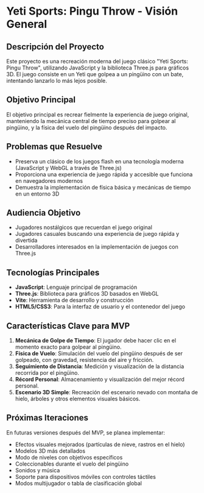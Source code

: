 # Yeti Sports: Pingu Throw - Visión General

## Descripción del Proyecto

Este proyecto es una recreación moderna del juego clásico "Yeti Sports: Pingu Throw", utilizando JavaScript y la biblioteca Three.js para gráficos 3D. El juego consiste en un Yeti que golpea a un pingüino con un bate, intentando lanzarlo lo más lejos posible.

## Objetivo Principal

El objetivo principal es recrear fielmente la experiencia de juego original, manteniendo la mecánica central de tiempo preciso para golpear al pingüino, y la física del vuelo del pingüino después del impacto.

## Problemas que Resuelve

- Preserva un clásico de los juegos flash en una tecnología moderna (JavaScript y WebGL a través de Three.js)
- Proporciona una experiencia de juego rápida y accesible que funciona en navegadores modernos
- Demuestra la implementación de física básica y mecánicas de tiempo en un entorno 3D

## Audiencia Objetivo

- Jugadores nostálgicos que recuerdan el juego original
- Jugadores casuales buscando una experiencia de juego rápida y divertida
- Desarrolladores interesados en la implementación de juegos con Three.js

## Tecnologías Principales

- **JavaScript**: Lenguaje principal de programación
- **Three.js**: Biblioteca para gráficos 3D basados en WebGL
- **Vite**: Herramienta de desarrollo y construcción
- **HTML5/CSS3**: Para la interfaz de usuario y el contenedor del juego

## Características Clave para MVP

1. **Mecánica de Golpe de Tiempo**: El jugador debe hacer clic en el momento exacto para golpear al pingüino.
2. **Física de Vuelo**: Simulación del vuelo del pingüino después de ser golpeado, con gravedad, resistencia del aire y fricción.
3. **Seguimiento de Distancia**: Medición y visualización de la distancia recorrida por el pingüino.
4. **Récord Personal**: Almacenamiento y visualización del mejor récord personal.
5. **Escenario 3D Simple**: Recreación del escenario nevado con montaña de hielo, árboles y otros elementos visuales básicos.

## Próximas Iteraciones

En futuras versiones después del MVP, se planea implementar:

- Efectos visuales mejorados (partículas de nieve, rastros en el hielo)
- Modelos 3D más detallados
- Modo de niveles con objetivos específicos
- Coleccionables durante el vuelo del pingüino
- Sonidos y música
- Soporte para dispositivos móviles con controles táctiles
- Modos multijugador o tabla de clasificación global
